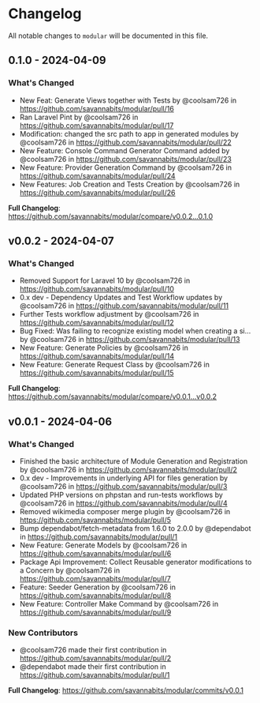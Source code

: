 # Changelog

All notable changes to `modular` will be documented in this file.

## 0.1.0 - 2024-04-09

### What's Changed

* New Feat: Generate Views together with Tests by @coolsam726 in https://github.com/savannabits/modular/pull/16
* Ran Laravel Pint by @coolsam726 in https://github.com/savannabits/modular/pull/17
* Modification: changed the src path to app in generated modules by @coolsam726 in https://github.com/savannabits/modular/pull/22
* New Feature: Console Command Generator Command added by @coolsam726 in https://github.com/savannabits/modular/pull/23
* New Feature: Provider Generation Command by @coolsam726 in https://github.com/savannabits/modular/pull/24
* New Features: Job Creation and Tests Creation by @coolsam726 in https://github.com/savannabits/modular/pull/26

**Full Changelog**: https://github.com/savannabits/modular/compare/v0.0.2...0.1.0

## v0.0.2 - 2024-04-07

### What's Changed

* Removed Support for Laravel 10 by @coolsam726 in https://github.com/savannabits/modular/pull/10
* 0.x dev - Dependency Updates and Test Workflow updates by @coolsam726 in https://github.com/savannabits/modular/pull/11
* Further Tests workflow adjustment by @coolsam726 in https://github.com/savannabits/modular/pull/12
* Bug Fixed: Was failing to recognize existing model when creating a si… by @coolsam726 in https://github.com/savannabits/modular/pull/13
* New Feature: Generate Policies by @coolsam726 in https://github.com/savannabits/modular/pull/14
* New Feature: Generate Request Class by @coolsam726 in https://github.com/savannabits/modular/pull/15

**Full Changelog**: https://github.com/savannabits/modular/compare/v0.0.1...v0.0.2

## v0.0.1 - 2024-04-06

### What's Changed

* Finished the basic architecture of Module Generation and Registration by @coolsam726 in https://github.com/savannabits/modular/pull/2
* 0.x dev - Improvements in underlying API for files generation by @coolsam726 in https://github.com/savannabits/modular/pull/3
* Updated PHP versions on phpstan and run-tests workflows by @coolsam726 in https://github.com/savannabits/modular/pull/4
* Removed wikimedia composer merge plugin by @coolsam726 in https://github.com/savannabits/modular/pull/5
* Bump dependabot/fetch-metadata from 1.6.0 to 2.0.0 by @dependabot in https://github.com/savannabits/modular/pull/1
* New Feature: Generate Models by @coolsam726 in https://github.com/savannabits/modular/pull/6
* Package Api Improvement: Collect Reusable generator modifications to a Concern by @coolsam726 in https://github.com/savannabits/modular/pull/7
* Feature: Seeder Generation by @coolsam726 in https://github.com/savannabits/modular/pull/8
* New Feature: Controller Make Command by @coolsam726 in https://github.com/savannabits/modular/pull/9

### New Contributors

* @coolsam726 made their first contribution in https://github.com/savannabits/modular/pull/2
* @dependabot made their first contribution in https://github.com/savannabits/modular/pull/1

**Full Changelog**: https://github.com/savannabits/modular/commits/v0.0.1
